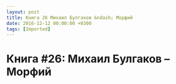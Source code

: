 ```yaml
---
layout: post
title: Книга 26 Михаил Булгаков &ndash; Морфий
date: 2016-12-12 00:00:00 +0300
tags: [Imported]
---
```

# Книга #26: Михаил Булгаков – Морфий

